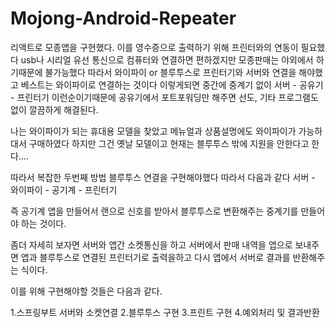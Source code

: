 # Mojong-Android-Repeater

리액트로 모종앱을 구현했다.
이를 영수증으로 출력하기 위해 프린터와의 연동이 필요했다
usb나 시리얼 유선 통신으로 컴퓨터와 연결하면 편하겠지만
모종판매는 야외에서 하기때문에 불가능했다
따라서 와이파이 or 블루투스로 프린터기와 서버와 연결을 해야했고
베스트는 와이파이로 연결하는 것이다
이렇게되면 중간에 중계기 없이
서버 - 공유기 - 프린터기 이런순이기때문에
공유기에서 포트포워딩만 해주면 선도, 기타 프로그램도 없이 깔끔하게 해결된다.

나는 와이파이가 되는 휴대용 모델을 찾았고
메뉴얼과 상품설명에도 와이파이가 가능하대서 구매하였다 하지만
그건 옛날 모델이고 현재는 블루투스 밖에 지원을 안한다고 한다....

따라서 복잡한 두번째 방법 블루투스 연결을 구현해야했다
따라서 다음과 같다
서버 - 와이파이 - 공기계 - 프린터기

즉 공기계 앱을 만들어서
랜으로 신호를 받아서 블루투스로 변환해주는
중계기를 만들어야 하는 것이다.

좀더 자세히 보자면
서버와 앱간 소켓통신을 하고
서버에서 판매 내역을 앱으로 보내주면
앱과 블루투스로 연결된 프린터기로 출력을하고
다시 앱에서 서버로 결과를 반환해주는 식이다.

이를 위해 구현해야할 것들은 다음과 같다.

1.스프링부트 서버와 소켓연결
2.블루투스 구현
3.프린트 구현
4.예외처리 및 결과반환
